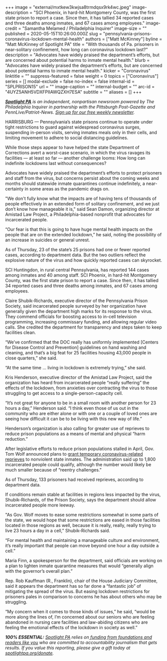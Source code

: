 +++
image = "external/mxtkew3kwjsa8trmdqsx9rk4wc.jpeg"
image-description = "SCI Phoenix, in hard-hit Montgomery County, was the first state prison to report a case. Since then, it has tallied 34 reported cases and three deaths among inmates, and 67 cases among employees."
image-credit = "Samantha Melamed / Philadelphia Inquirer"
image-size = ""
published = 2020-05-15T10:26:00.000Z
slug = "pennsylvania-prisons-coronavirus-lockdown-mental-health"
authors = ["Matt McKinney"]
byline = "Matt McKinney of Spotlight PA"
title = "With thousands of Pa. prisoners in near-solitary confinement, how long can coronavirus lockdown last?"
description = "Advocates have widely praised the department’s efforts, but are concerned about potential harms to inmate mental health."
blurb = "Advocates have widely praised the department’s efforts, but are concerned about potential harms to inmate mental health."
kicker = "Coronavirus"
linktitle = ""
suppress-featured = false
weight = 0
topics = ["Coronavirus"]
series = []
modal-exclude = false
no-index = false
internal-id = "SPLPRISON15"
url = ""
image-caption = ""
internal-budget = ""
arc-id = "4UYZ5ANH5VDXFPIIAWQZXH7ESA"
subtitle = ""
aliases = []
+++

<a href="https://lesspage.com/"><i><b>Spotlight PA</b></i></a><i> is an independent, nonpartisan newsroom powered by The Philadelphia Inquirer in partnership with the Pittsburgh Post-Gazette and PennLive/Patriot-News. </i><a href="https://lesspage.com/newsletters"><i>Sign up for our free weekly newsletter</i></a><i>.</i>

HARRISBURG — Pennsylvania’s state prisons continue to operate under tight restrictions to guard against widespread coronavirus surges, suspending in-person visits, serving inmates meals only in their cells, and limiting movement to adhere to social distancing guidelines.

While those steps appear to have helped the state Department of Corrections avert a worst-case scenario, in which the virus ravages its facilities — at least so far — another challenge looms: How long can indefinite lockdowns last without consequences?

Advocates have widely praised the department’s efforts to protect prisoners and staff from the virus, but concerns persist about the coming weeks and months should statewide inmate quarantines continue indefinitely, a near-certainty in some areas as the pandemic drags on.

"We don't fully know what the impacts are of having tens of thousands of people effectively in an extended form of solitary confinement, and we just don’t know how manageable it is," said Sean Damon, organizing director at Amistad Law Project, a Philadelphia-based nonprofit that advocates for incarcerated people.

“Our fear is that this is going to have huge mental health impacts on the people that are on the extended lockdown,” he said, noting the possibility of an increase in suicides or general unrest.

As of Thursday, 23 of the state’s 25 prisons had one or fewer reported cases, according to department data. But the two outliers reflect the explosive nature of the virus and how quickly reported cases can skyrocket.

SCI Huntingdon, in rural central Pennsylvania, has reported 144 cases among inmates and 40 among staff. SCI Phoenix, in hard-hit Montgomery County, was the first state prison to report a case. Since then, it has tallied 34 reported cases and three deaths among inmates, and 67 cases among employees.

<script src="https://lesspage.com/embed.js" async></script><div data-spl-embed-version="1" data-spl-src="https://lesspage.com/embeds/donate/"></div>


Claire Shubik-Richards, executive director of the Pennsylvania Prison Society, said incarcerated people surveyed by her organization have generally given the department high marks for its response to the virus. They commend officials for boosting access to in-cell television programming, increasing commissary funding, and allowing regular video calls. She credited the department for transparency and steps taken to keep facilities clean.

“We’ve confirmed that the DOC really has uniformly implemented [Centers for Disease Control and Prevention] guidelines on hand washing and cleaning, and that’s a big feat for 25 facilities housing 43,000 people in close quarters,” she said.

“At the same time ... living in lockdown is extremely trying,” she said.

Kris Henderson, executive director of the Amistad Law Project, said the organization has heard from incarcerated people “really suffering” the effects of the lockdown, from anxieties over contracting the virus to those struggling to get access to a single-person-capacity cell.

“It’s not great for anyone to be in a small room with another person for 23 hours a day,” Henderson said. “I think even those of us out in the community who are either alone or with one or a couple of loved ones are seeing how difficult it can be to be living with this new way of life.”

Henderson’s organization is also calling for greater use of reprieves to reduce prison populations as a means of mental and physical “harm reduction.”

After legislative efforts to reduce prison populations stalled in April, Gov. Tom Wolf announced plans to <a href="https://lesspage.com/news/2020/04/pennsylvania-coronavirus-state-prisons-inmate-reprieves/" target=_blank>grant temporary coronavirus-related reprieves</a> to nonviolent state inmates. The administration said up to 1,800 incarcerated people could qualify, although the number would likely be much smaller because of “reentry challenges.”

As of Thursday, 133 prisoners had received reprieves, according to department data.

If conditions remain stable at facilities in regions less impacted by the virus, Shubik-Richards, of the Prison Society, says the department should allow incarcerated people more leeway.

<script src="https://lesspage.com/embed.js" async></script><div data-spl-embed-version="1" data-spl-src="https://lesspage.com/embeds/newsletter/"></div>


"As Gov. Wolf moves to ease some restrictions somewhat in some parts of the state, we would hope that some restrictions are eased in those facilities located in those regions as well, because it is really, really, really trying to live 23 hours a day in a cell,” Shubik-Richards said.

“For mental health and maintaining a manageable culture and environment, it’s really important that people can move beyond one hour a day outside a cell.”

Maria Finn, a spokesperson for the department, said officials are working on a plan to lighten inmate quarantine measures that would “generally align with the governor’s overall plan.”

Rep. Rob Kauffman (R., Franklin), chair of the House Judiciary Committee, said it appears the department has so far done a “fantastic job” of mitigating the spread of the virus. But easing lockdown restrictions for prisoners pales in comparison to concerns he has about others who may be struggling.

“My concern when it comes to those kinds of issues,” he said, “would be more along the lines of, I’m concerned about our seniors who are feeling abandoned in nursing care facilities and law-abiding citizens who are feeling the emotional effects of the lockdown in society as well.”

<i><b>100% ESSENTIAL:</b></i> <a href="https://lesspage.com/"><i>Spotlight PA</i></a><i> relies on</i><a href="https://lesspage.com/support"><i> funding from foundations and readers like you</i></a><i> who are committed to accountability journalism that gets results. If you value this reporting, please give a gift today at </i><a href="https://lesspage.com/donate"><i>spotlightpa.org/donate</i></a><i>.</i>

<script src="https://lesspage.com/embed.js" async></script><div data-spl-embed-version="1" data-spl-src="https://lesspage.com/embeds/tips/?tip_text=Do%20you%20have%20a%20tip%20about%20conditions%20inside%20%3Cb%3EPennsylvania's%20state%20prisons%3F%3C%2Fb%3E%20Let%20us%20know."></div>
